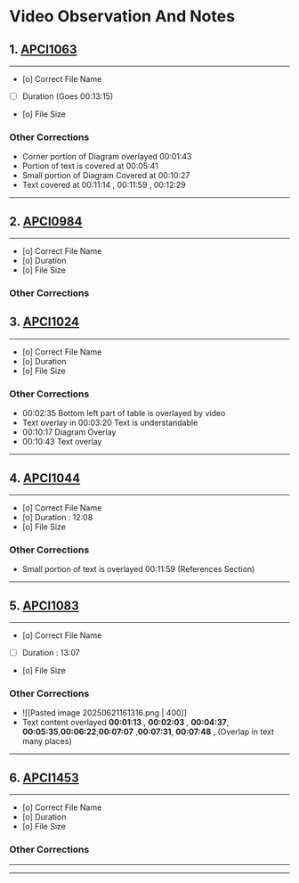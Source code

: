 
# Video Observation And Notes

## 1. [APCI1063](https://drive.google.com/file/d/12zWqFz0VGqfAkNs5yvemotpmwzDRSI7g/view?usp=drive_link)
---
- [o] Correct File Name 
- [ ] Duration (Goes 00:13:15)
- [o] File Size
### Other Corrections
- Corner portion of Diagram overlayed 00:01:43 
- Portion of text is covered at 00:05:41 
- Small portion of Diagram Covered at 00:10:27
- Text covered at 00:11:14 , 00:11:59 , 00:12:29
---
## 2. [APCI0984](https://drive.google.com/file/d/1uVripU806cSSa39Vfi3pZhYCTjaXcK2c/view?usp=drive_link)
---
- [o] Correct File Name 
- [o] Duration  
- [o] File Size

### Other Corrections

## 3. [APCI1024](https://drive.google.com/file/d/1-7jtiURjUqa4WmrGve4BGaCpqNvpEoxR/view?usp=drive_link)
---
- [o] Correct File Name 
- [o] Duration  
- [o] File Size
### Other Corrections
- 00:02:35 Bottom left part of table is overlayed by video
- Text overlay in 00:03:20 Text is understandable
- 00:10:17 Diagram Overlay
- 00:10:43 Text overlay
---
## 4. [APCI1044](https://drive.google.com/file/d/14NHNov55vq9Rk5QjhvMBUu_cGcZVVRfG/view?usp=drive_link)
---
- [o] Correct File Name 
- [o] Duration : 12:08
- [o] File Size

### Other Corrections
- Small portion of text is overlayed 00:11:59 (References Section)
---
## 5. [APCI1083](https://drive.google.com/file/d/1g-GO8HkTLc3G_8bQxJ-gK5nO8lpCX1y1/view?usp=drive_link)
---
- [o] Correct File Name 
- [ ] Duration : 13:07
- [o] File Size

### Other Corrections
-  ![[Pasted image 20250621161316.png | 400]]
- Text content overlayed **00:01:13** ,  **00:02:03** , **00:04:37**, **00:05:35**,**00:06:22**,**00:07:07** ,**00:07:31**, **00:07:48** , (Overlap in text many places)
---
## 6. [APCI1453](https://drive.google.com/file/d/1eMIOh5rGg2LvAJ0iDhC2SFdtVTghyl7G/view?usp=drive_link)
---
- [o] Correct File Name 
- [o] Duration
- [o] File Size

### Other Corrections
---


---
